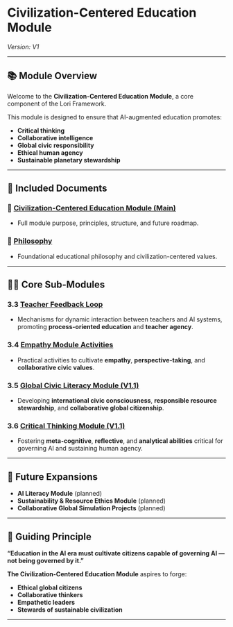 # Civilization-Centered Education Module
*Version: V1*

---

## 📚 Module Overview

Welcome to the **Civilization-Centered Education Module**, a core component of the Lori Framework.

This module is designed to ensure that AI-augmented education promotes:
- **Critical thinking**
- **Collaborative intelligence**
- **Global civic responsibility**
- **Ethical human agency**
- **Sustainable planetary stewardship**

---

## 📖 Included Documents

### 🔹 [Civilization-Centered Education Module (Main)](civilization-centered-education-module.md)
- Full module purpose, principles, structure, and future roadmap.

### 🔹 [Philosophy](philosophy.md)
- Foundational educational philosophy and civilization-centered values.

---

## 🧑‍🏫 Core Sub-Modules

### 3.3 [Teacher Feedback Loop](teacher_feedback_loop.md)
- Mechanisms for dynamic interaction between teachers and AI systems, promoting **process-oriented education** and **teacher agency**.

### 3.4 [Empathy Module Activities](empathy_module_activities.md)
- Practical activities to cultivate **empathy**, **perspective-taking**, and **collaborative civic values**.

### 3.5 [Global Civic Literacy Module (V1.1)](global_civic_literacy_module.md)
- Developing **international civic consciousness**, **responsible resource stewardship**, and **collaborative global citizenship**.

### 3.6 [Critical Thinking Module (V1.1)](critical_thinking_module.md)
- Fostering **meta-cognitive**, **reflective**, and **analytical abilities** critical for governing AI and sustaining human agency.

---

## 🚀 Future Expansions

- **AI Literacy Module** (planned)
- **Sustainability & Resource Ethics Module** (planned)
- **Collaborative Global Simulation Projects** (planned)

---

## 🌟 Guiding Principle

**“Education in the AI era must cultivate citizens capable of governing AI — not being governed by it.”**

**The Civilization-Centered Education Module** aspires to forge:
- **Ethical global citizens**
- **Collaborative thinkers**
- **Empathetic leaders**
- **Stewards of sustainable civilization**

---
